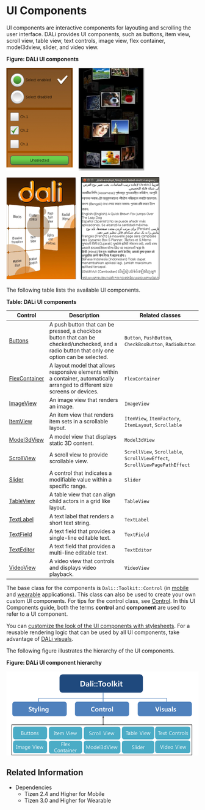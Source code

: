 # UI Components


UI components are interactive components for layouting and scrolling the user interface. DALi provides UI components, such as buttons, item view, scroll view, table view, text controls, image view, flex container, model3dview, slider, and video view.

**Figure: DALi UI components**

![DALi UI components](./media/ui_controls.png)

![DALi UI components](./media/ui_controls2.png)

The following table lists the available UI components.

**Table: DALi UI components**

| Control                               | Description                              | Related classes                          |
|-------------------------------------|----------------------------------------|----------------------------------------|
| [Buttons](buttons.md)             | A push button that can be pressed, a checkbox button that can be checked/unchecked, and a radio button that only one option can be selected. | `Button`, `PushButton`, `CheckBoxButton`, `RadioButton` |
| [FlexContainer](flexcontainer.md) | A layout model that allows responsive elements within a container, automatically arranged to different size screens or devices. | `FlexContainer`              |
| [ImageView](imageview.md)         | An image view that renders an image.     | `ImageView`                              |
| [ItemView](itemview.md)           | An item view that renders item sets in a scrollable layout. | `ItemView`, `ItemFactory`, `ItemLayout`, `Scrollable` |
| [Model3dView](model3dview.md)     | A model view that displays static 3D content. | `Model3dView`                            |
| [ScrollView](scrollview.md)       | A scroll view to provide scrollable view. | `ScrollView`, `Scrollable`, `ScrollViewEffect`, `ScrollViewPagePathEffect` |
| [Slider](slider.md)               | A control that indicates a modifiable value within a specific range. | `Slider`                                 |
| [TableView](tableview.md)         | A table view that can align child actors in a grid like layout. | `TableView`                              |
| [TextLabel](textlabel.md)         | A text label that renders a short text string. | `TextLabel`                              |
| [TextField](textfield.md)         | A text field that provides a single-line editable text. | `TextField`                              |
| [TextEditor](texteditor.md)       | A text field that provides a multi-line editable text. | `TextEditor`                             |
| [VideoView](videoview.md)         | A video view that controls and displays video playback. | `VideoView`                              |

The base class for the components is `Dali::Toolkit::Control` (in [mobile](../../../api/mobile/latest/classDali_1_1Toolkit_1_1Control.html) and [wearable](../../../api/wearable/latest/classDali_1_1Toolkit_1_1Control.html) applications). This class can also be used to create your own custom UI components. For tips for the control class, see [Control](control-base.md). In this UI Components guide, both the terms **control** and **component** are used to refer to a UI component.

You can [customize the look of the UI components with stylesheets](styling.md). For a reusable rendering logic that can be used by all UI components, take advantage of [DALi visuals](visuals.md).

The following figure illustrates the hierarchy of the UI components.

**Figure: DALi UI component hierarchy**

![DALi UI component hierarchy](./media/ui_control_hierarchy.png)

## Related Information
- Dependencies
  - Tizen 2.4 and Higher for Mobile
  - Tizen 3.0 and Higher for Wearable
